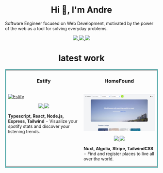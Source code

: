 <h1 align="center">Hi 👋, I'm Andre</h1>

Software Engineer focused on Web Development, motivated by the power of the web as a tool for solving everyday problems.

<p align="center">
  <a href="https://andreyanez.net" target="_blank">
    <img src="https://img.shields.io/static/v1?label=|&message=WEBSITE&color=23555f&style=plastic&logo=react&logo-color=white"/>
  </a>
  <a href="https://www.linkedin.com/in/andre-yanez/" target="_blank">
    <img src="https://img.shields.io/static/v1?label=|&message=LINKED-IN&color=cdf998&style=plastic&logo=linkedin&logo-color=white"/>
  </a>
  <a href="https://twitter.com/pandreyanez" target="_blank">
    <img src="https://img.shields.io/static/v1?label=|&message=TWITTER&color=23555f&style=plastic&logo=twitter&logo-color=white"/>
  </a>
</p>

<h1 align="center">latest work</h1>
<table bordercolor="#66b2b2">
  
  <tr>
    <td width="50%" valign="top">
      <h3 align="center">Estify</h3>
        <br />
        <a target="_blank" href="https://estify.app/">
            <img src="images/estify.gif" width="100%" alt="Estify"/>
        </a>
        <br />
        <p align="center">
          
  <a href="https://github.com/andreyanez/Estify" target="_blank">
    <img src="https://img.shields.io/static/v1?label=|&message=REPO&color=23555f&style=plastic&logo=github&logo-color=white"/>
  </a>  
  <a href="https://estify.app/" target="_blank">
    <img src="https://img.shields.io/static/v1?label=|&message=WEBSITE&color=cdf998&style=plastic&logo=wordpress&logo-color=white"/>
  </a>
      </p>
        <p><strong>Typescript, React, Node.js, Express, Tailwind</strong> - Visualize your spotify stats and discover your listening trends.</p>
    </td>
    <td width="50%" valign="top">
      <h3 align="center">HomeFound</h3>
        <br />
      <a target="_blank" href="http://homefound.vercel.app/">
            <img src="images/homefound.JPG" width="100%"  alt="HomeFound"/>
        </a>
        <br />
        <p align="center">
          
  <a href="https://github.com/andreyanez/HomeFound" target="_blank">
    <img src="https://img.shields.io/static/v1?label=|&message=REPO&color=23555f&style=plastic&logo=github&logo-color=white"/>
  </a>
  <a href="http://homefound.vercel.app/" target="_blank">
    <img src="https://img.shields.io/static/v1?label=|&message=WEBSITE&color=cdf998&style=plastic&logo=wordpress&logo-color=white"/>
  </a>
      </p>
        <p><strong>Nuxt, Algolia, Stripe, TailwindCSS</strong> - Find and register places to live all over the world.</p>
    </td>
  </tr>
</table>

